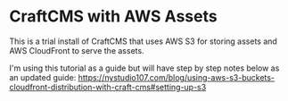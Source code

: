 # CraftCMS with AWS Assets

This is a trial install of CraftCMS that uses AWS S3 for storing assets and AWS CloudFront to serve the assets.

I'm using this tutorial as a guide but will have step by step notes below as an updated guide: https://nystudio107.com/blog/using-aws-s3-buckets-cloudfront-distribution-with-craft-cms#setting-up-s3
